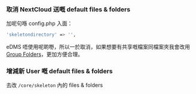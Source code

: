 ### 取消 NextCloud 送嘅 default files & folders

加呢句喺 config.php 入面：

```bash
'skeletondirectory' => '',
```

eDMS 唔使用呢啲嘢，所以一於取消，如果想要有共享嘅檔案同檔案夾我會改用 [Group Folders](https://apps.nextcloud.com/apps/groupfolders#:~:text=Folders%20can%20be%20configured%20from,folders%20is%20currently%20not%20supported.)，更加方便合理。



### 增減新 User 嘅 default files & folders

去改 ``/core/skeleton`` 內的 files & folders
